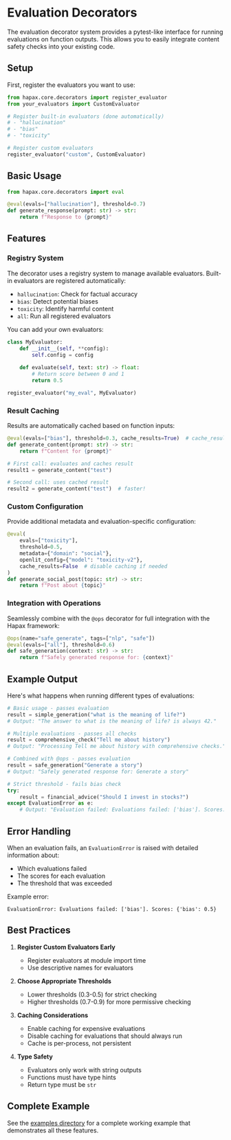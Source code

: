# Evaluation Decorators

The evaluation decorator system provides a pytest-like interface for running evaluations on function outputs. This allows you to easily integrate content safety checks into your existing code.

## Setup

First, register the evaluators you want to use:

```python
from hapax.core.decorators import register_evaluator
from your_evaluators import CustomEvaluator

# Register built-in evaluators (done automatically)
# - "hallucination"
# - "bias"
# - "toxicity"

# Register custom evaluators
register_evaluator("custom", CustomEvaluator)
```

## Basic Usage

```python
from hapax.core.decorators import eval

@eval(evals=["hallucination"], threshold=0.7)
def generate_response(prompt: str) -> str:
    return f"Response to {prompt}"
```

## Features

### Registry System

The decorator uses a registry system to manage available evaluators. Built-in evaluators are registered automatically:
- `hallucination`: Check for factual accuracy
- `bias`: Detect potential biases
- `toxicity`: Identify harmful content
- `all`: Run all registered evaluators

You can add your own evaluators:
```python
class MyEvaluator:
    def __init__(self, **config):
        self.config = config
    
    def evaluate(self, text: str) -> float:
        # Return score between 0 and 1
        return 0.5

register_evaluator("my_eval", MyEvaluator)
```

### Result Caching

Results are automatically cached based on function inputs:
```python
@eval(evals=["bias"], threshold=0.3, cache_results=True)  # cache_results is True by default
def generate_content(prompt: str) -> str:
    return f"Content for {prompt}"

# First call: evaluates and caches result
result1 = generate_content("test")

# Second call: uses cached result
result2 = generate_content("test")  # faster!
```

### Custom Configuration

Provide additional metadata and evaluation-specific configuration:
```python
@eval(
    evals=["toxicity"],
    threshold=0.5,
    metadata={"domain": "social"},
    openlit_config={"model": "toxicity-v2"},
    cache_results=False  # disable caching if needed
)
def generate_social_post(topic: str) -> str:
    return f"Post about {topic}"
```

### Integration with Operations

Seamlessly combine with the `@ops` decorator for full integration with the Hapax framework:
```python
@ops(name="safe_generate", tags=["nlp", "safe"])
@eval(evals=["all"], threshold=0.6)
def safe_generation(context: str) -> str:
    return f"Safely generated response for: {context}"
```

## Example Output

Here's what happens when running different types of evaluations:

```python
# Basic usage - passes evaluation
result = simple_generation("what is the meaning of life?")
# Output: "The answer to what is the meaning of life? is always 42."

# Multiple evaluations - passes all checks
result = comprehensive_check("Tell me about history")
# Output: "Processing Tell me about history with comprehensive checks."

# Combined with @ops - passes evaluation
result = safe_generation("Generate a story")
# Output: "Safely generated response for: Generate a story"

# Strict threshold - fails bias check
try:
    result = financial_advice("Should I invest in stocks?")
except EvaluationError as e:
    # Output: "Evaluation failed: Evaluations failed: ['bias']. Scores: {'bias': 0.5}"
```

## Error Handling

When an evaluation fails, an `EvaluationError` is raised with detailed information about:
- Which evaluations failed
- The scores for each evaluation
- The threshold that was exceeded

Example error:
```
EvaluationError: Evaluations failed: ['bias']. Scores: {'bias': 0.5}
```

## Best Practices

1. **Register Custom Evaluators Early**
   - Register evaluators at module import time
   - Use descriptive names for evaluators

2. **Choose Appropriate Thresholds**
   - Lower thresholds (0.3-0.5) for strict checking
   - Higher thresholds (0.7-0.9) for more permissive checking

3. **Caching Considerations**
   - Enable caching for expensive evaluations
   - Disable caching for evaluations that should always run
   - Cache is per-process, not persistent

4. **Type Safety**
   - Evaluators only work with string outputs
   - Functions must have type hints
   - Return type must be `str`

## Complete Example

See the [examples directory](../examples/eval_decorator_examples.py) for a complete working example that demonstrates all these features.
